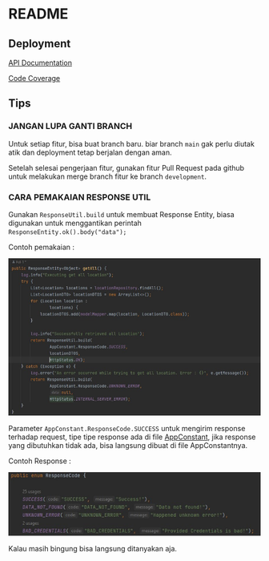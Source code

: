 # README

## Deployment

[API Documentation](http://ec2-18-206-213-94.compute-1.amazonaws.com/api/swagger-ui/index.html)

[Code Coverage](http://ec2-18-206-213-94.compute-1.amazonaws.com:8000/api/swagger-ui/index.html)

## Tips

### JANGAN LUPA GANTI BRANCH
Untuk setiap fitur, bisa buat branch baru. biar branch `main` gak perlu diutak atik dan deployment tetap berjalan dengan aman.

Setelah selesai pengerjaan fitur, gunakan fitur Pull Request pada github untuk melakukan merge branch fitur ke branch `development`.

### CARA PEMAKAIAN RESPONSE UTIL

Gunakan `ResponseUtil.build` untuk membuat Response Entity, biasa digunakan untuk menggantikan perintah `ResponseEntity.ok().body("data");`

Contoh pemakaian :

![Service](https://github.com/Fel-1/Memo/blob/master/Picture/Response%20Util%20Tutorial/ServiceResponseUtil.jpg)

Parameter `AppConstant.ResponseCode.SUCCESS` untuk mengirim response terhadap request, tipe tipe response ada di file [AppConstant](./src/main/java/com/capstone/booking/constant/AppConstant.java), jika response yang dibutuhkan tidak ada, bisa langsung dibuat di file AppConstantnya.

Contoh Response : 

![ResponseCode](https://github.com/Fel-1/Memo/blob/master/Picture/Response%20Util%20Tutorial/ResponseCode.jpg)

Kalau masih bingung bisa langsung ditanyakan aja.